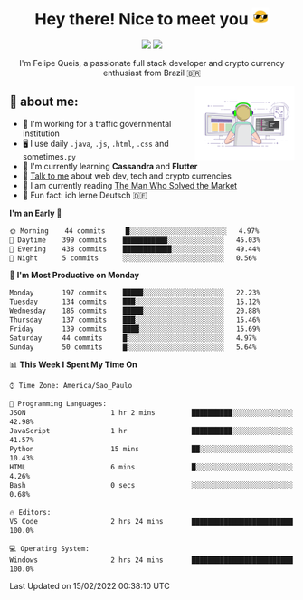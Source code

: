 
<h1 align="center">Hey there! Nice to meet you <img src="assets/sunglasses.gif" width="30"/></h1>

<p align="center">
  <a href="https://www.linkedin.com/in/fqueis"><img src="https://img.shields.io/badge/-LinkedIn-blue?style=flat&logo=Linkedin&logoColor=white" /></a>
  <a href="mailto:fqueis@gmail.com"><img src="https://img.shields.io/badge/-Gmail-c14438?style=flat&logo=Gmail&logoColor=white" /></a>
</p>

<p align="center">I'm Felipe Queis, a passionate full stack developer and crypto currency enthusiast from Brazil 🇧🇷</p>

<img width="35%" align="right" alt="fqueis" src="assets/profile.gif" /></p>

## 🤵 about me:

- 🏢 I'm working for a traffic governmental institution
- 🖥️ I use daily `.java`, `.js`, `.html`, `.css` and sometimes`.py`
- 🌱 I'm currently learning **Cassandra** and **Flutter**
- 💬 [Talk to me](https://github.com/fqueis/fqueis/discussions) about web dev, tech and crypto currencies
- 📖 I am currently reading [The Man Who Solved the Market](https://amzn.com/073521798X)
- 💭 Fun fact: ich lerne Deutsch 🇩🇪

<!--START_SECTION:waka-->
**I'm an Early 🐤** 

```text
🌞 Morning    44 commits     █░░░░░░░░░░░░░░░░░░░░░░░░   4.97% 
🌆 Daytime    399 commits    ███████████░░░░░░░░░░░░░░   45.03% 
🌃 Evening    438 commits    ████████████░░░░░░░░░░░░░   49.44% 
🌙 Night      5 commits      ░░░░░░░░░░░░░░░░░░░░░░░░░   0.56%

```
📅 **I'm Most Productive on Monday** 

```text
Monday       197 commits    █████░░░░░░░░░░░░░░░░░░░░   22.23% 
Tuesday      134 commits    ███░░░░░░░░░░░░░░░░░░░░░░   15.12% 
Wednesday    185 commits    █████░░░░░░░░░░░░░░░░░░░░   20.88% 
Thursday     137 commits    ███░░░░░░░░░░░░░░░░░░░░░░   15.46% 
Friday       139 commits    ████░░░░░░░░░░░░░░░░░░░░░   15.69% 
Saturday     44 commits     █░░░░░░░░░░░░░░░░░░░░░░░░   4.97% 
Sunday       50 commits     █░░░░░░░░░░░░░░░░░░░░░░░░   5.64%

```


📊 **This Week I Spent My Time On** 

```text
⌚︎ Time Zone: America/Sao_Paulo

💬 Programming Languages: 
JSON                     1 hr 2 mins         ██████████░░░░░░░░░░░░░░░   42.98% 
JavaScript               1 hr                ██████████░░░░░░░░░░░░░░░   41.57% 
Python                   15 mins             ██░░░░░░░░░░░░░░░░░░░░░░░   10.43% 
HTML                     6 mins              █░░░░░░░░░░░░░░░░░░░░░░░░   4.26% 
Bash                     0 secs              ░░░░░░░░░░░░░░░░░░░░░░░░░   0.68%

🔥 Editors: 
VS Code                  2 hrs 24 mins       █████████████████████████   100.0%

💻 Operating System: 
Windows                  2 hrs 24 mins       █████████████████████████   100.0%

```


 Last Updated on 15/02/2022 00:38:10 UTC
<!--END_SECTION:waka-->
